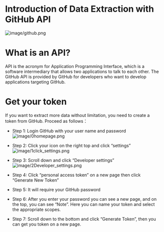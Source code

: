 # Introduction of Data Extraction with GitHub API
![image/github.png](image/github.png)

# What is an API?
API is the acronym for Application Programming Interface, which is a software intermediary that allows two applications to talk to each other. The GitHub API is provided by GitHub for developers who want to develop applications targeting GitHub.

# Get your token
If you want to extract more data without limitation, you need to create a token from GitHub. Proceed as follows：
- Step 1: Login GitHub with your user name and password
![image/0homepage.png](image/0homepage.png)

- Step 2: Click your icon on the right top and click “settings”
![image/1click_settings.png](image/1click_settings.png)

- Step 3: Scroll down and click “Developer settings”
![image/2Developer_settings.png](image/2Developer_settings.png)
- Step 4: Click “personal access token” on a new page then click “Generate New Token”
- Step 5: It will require your GitHub password
- Step 6: After you enter your password you can see a new page, and on the top, you can see “Note”. Here you can name your token and select the appropriate scopes.
- Step 7: Scroll down to the bottom and click “Generate Token”, then you can get you token on a new page.

